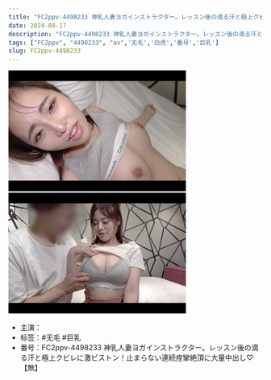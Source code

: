 ```yaml
---
title: "FC2ppv-4498233 神乳人妻ヨガインストラクター。レッスン後の滴る汗と極上クビレに激ピストン！止まらない連続痙攣絶頂に大量中出し♡【無】"
date: 2024-08-17
description: "FC2ppv-4498233 神乳人妻ヨガインストラクター。レッスン後の滴る汗と極上クビレに激ピストン！止まらない連続痙攣絶頂に大量中出し♡【無】"
tags: ["FC2ppv", "4498233", "av",'无毛','白虎','番号','巨乳']
slug: FC2ppv-4498233
---
```

![](thumb-videoframe_26936.png)
![](videoframe_1884.png)
- 主演：
- 标签：#无毛 #巨乳
- 番号：FC2ppv-4498233 神乳人妻ヨガインストラクター。レッスン後の滴る汗と極上クビレに激ピストン！止まらない連続痙攣絶頂に大量中出し♡【無】